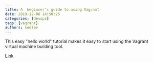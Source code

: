 ```yaml
---
title: A  beginner's guide to using Vagrant 
date: 2019-12-08 14:58:25
categories: [devops]
tags: [vagrant]
authors: sedlav
---
```


This easy "hello world" tutorial makes it easy to start using the Vagrant virtual machine building tool.

[Link](https://opensource.com/article/19/12/beginner-vagrant)
